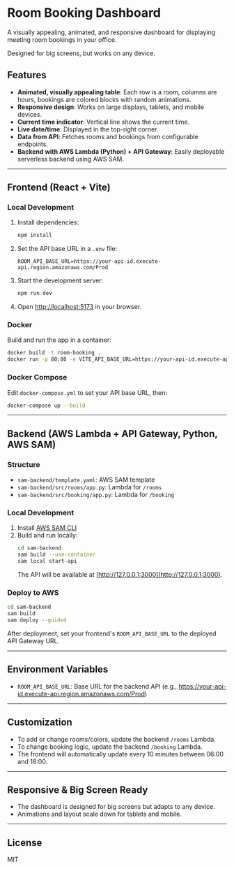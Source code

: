 # Room Booking Dashboard

A visually appealing, animated, and responsive dashboard for displaying meeting room bookings in your office. 

Designed for big screens, but works on any device.

## Features

- **Animated, visually appealing table**: Each row is a room, columns are hours, bookings are colored blocks with random animations.
- **Responsive design**: Works on large displays, tablets, and mobile devices.
- **Current time indicator**: Vertical line shows the current time.
- **Live date/time**: Displayed in the top-right corner.
- **Data from API**: Fetches rooms and bookings from configurable endpoints.
- **Backend with AWS Lambda (Python) + API Gateway**: Easily deployable serverless backend using AWS SAM.

---

## Frontend (React + Vite)

### Local Development

1. Install dependencies:
   ```bash
   npm install
   ```

2. Set the API base URL in a `.env` file:
   ```
   ROOM_API_BASE_URL=https://your-api-id.execute-api.region.amazonaws.com/Prod
   ```

3. Start the development server:
   ```bash
   npm run dev
   ```

4. Open [http://localhost:5173](http://localhost:5173) in your browser.

### Docker

Build and run the app in a container:
```bash
docker build -t room-booking .
docker run -p 80:80 -e VITE_API_BASE_URL=https://your-api-id.execute-api.region.amazonaws.com/Prod room-booking
```

### Docker Compose

Edit `docker-compose.yml` to set your API base URL, then:
```bash
docker-compose up --build
```

---

## Backend (AWS Lambda + API Gateway, Python, AWS SAM)

### Structure

- `sam-backend/template.yaml`: AWS SAM template
- `sam-backend/src/rooms/app.py`: Lambda for `/rooms`
- `sam-backend/src/booking/app.py`: Lambda for `/booking`

### Local Development

1. Install [AWS SAM CLI](https://docs.aws.amazon.com/serverless-application-model/latest/developerguide/install-sam-cli.html)
2. Build and run locally:
   ```bash
   cd sam-backend
   sam build --use-container
   sam local start-api
   ```
   The API will be available at [http://127.0.0.1:3000](http://127.0.0.1:3000).

### Deploy to AWS

```bash
cd sam-backend
sam build
sam deploy --guided
```
After deployment, set your frontend's `ROOM_API_BASE_URL` to the deployed API Gateway URL.

---

## Environment Variables

- `ROOM_API_BASE_URL`: Base URL for the backend API (e.g., https://your-api-id.execute-api.region.amazonaws.com/Prod)

---

## Customization

- To add or change rooms/colors, update the backend `/rooms` Lambda.
- To change booking logic, update the backend `/booking` Lambda.
- The frontend will automatically update every 10 minutes between 06:00 and 18:00.

---

## Responsive & Big Screen Ready

- The dashboard is designed for big screens but adapts to any device.
- Animations and layout scale down for tablets and mobile.

---

## License

MIT
